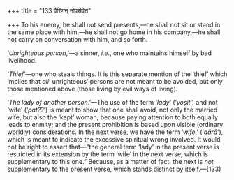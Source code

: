 +++
title = "133 वैरिणन् नोपसेवेत"

+++
To his enemy, he shall not send presents,—he shall not sit or stand in
the same place with him,—he shall not go home in his company,—he shall
not carry on conversation with him, and so forth.

‘*Unrighteous person*,’—a sinner, *i.e*., one who maintains himself by
bad livelihood.

‘*Thief*’—one who steals things. It is this separate mention of the
‘thief’ which implies that *all*‘ unrighteous’ persons are not meant to
be avoided, but only those mentioned above (those living by evil ways of
living).

‘*The lady of another person*.’—The use of the term ‘*lady*’ (‘*yoṣit*’)
and not ‘wife’ (‘*pat??*’) is meant to show that one shall avoid, not
only the married wife, but also the ‘kept’ woman; because paying
attention to both equally leads to enmity; and the present prohibition
is based upon visible (ordinary worldly) considerations. In the next
verse, we have the term ‘*wife*,’ (‘*dārā*’), which is meant to indicate
the excessive spiritual wrong involved. It would not be right to assert
that—“the general term ‘lady’ in the present verse is restricted in its
extension by the term ‘wife’ in the next verse, which is supplementary
to this one.” Because, as a matter of fact, the next is *not*
supplementary to the present verse, which stands distinct by
itself.—(133)


